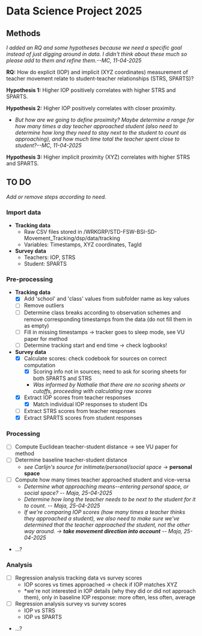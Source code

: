 # Data Science Project 2025

## Methods

*I added an RQ and some hypotheses because we need a specific goal instead of just digging around in data. I didn't think about these much so please add to them and refine them.--MC, 11-04-2025*  

**RQ:** How do explicit (IOP) and implicit (XYZ coordinates) measurement of teacher movement relate to student-teacher relationships (STRS, SPARTS)?

**Hypothesis 1:** Higher IOP positively correlates with higher STRS and SPARTS.

**Hypothesis 2:** Higher IOP positively correlates with closer proximity. 
* *But how are we going to define proximity? Maybe determine a range for how many times a day teacher approached student (also need to determine how long they need to stay next to the student to count as approaching), and how much time total the teacher spent close to student?--MC, 11-04-2025*

**Hypothesis 3:** Higher implicit proximity (XYZ) correlates with higher STRS and SPARTS.

## TO DO

*Add or remove steps according to need.*

### Import data
* **Tracking data**
    * Raw CSV files stored in /WRKGRP/STD-FSW-BSI-SD-Movement_Tracking/dsp/data/tracking
    * Variables: Timestamps, XYZ coordinates, TagId
* **Survey data**
    * Teachers: IOP, STRS
    * Student: SPARTS
### Pre-processing
* **Tracking data**
    * [x] Add 'school' and 'class' values from subfolder name as key values
    * [ ] Remove outliers
    * [ ] Determine class breaks according to observation schemes and remove corresponding timestamps from the data (do not fill them in as empty) 
    * [ ] Fill in missing timestamps -> tracker goes to sleep mode, see VU paper for method
    * [ ] Determine tracking start and end time -> check logbooks!
* **Survey data**
    * [x] Calculate scores: check codebook for sources on correct computation
      * [x] Scoring info not in sources; need to ask for scoring sheets for both SPARTS and STRS
      * *Was informed by Nathalie that there are no scoring sheets or cutoffs, proceeding with calculating raw scores*
    * [x] Extract IOP scores from teacher responses
      * [x] Match individual IOP responses to student IDs
    * [ ] Extract STRS scores from teacher responses
    * [x] Extract SPARTS scores from student responses
### Processing
* [ ] Compute Euclidean teacher-student distance -> see VU paper for method
* [ ] Determine baseline teacher-student distance
    * *see Carlijn's source for initimate/personal/social space* -> **personal space**
* [ ] Compute how many times teacher approached student and vice-versa
    * *Determine what approaching means--entering personal space, or social space? -- Maja, 25-04-2025*
    * *Determine how long the teacher needs to be next to the student for it to count. -- Maja, 25-04-2025*
    * *If we're comparing IOP scores (how many times a teacher thinks they approached a student), we also need to make sure we've determined that the teacher approached the student, not the other way around. -> **take movement direction into account** -- Maja, 25-04-2025*
* ...?
### Analysis
* [ ] Regression analysis tracking data vs survey scores
    * IOP scores vs times approached -> check if IOP matches XYZ
    * *we're not interested in IOP details (why they did or did not approach them), only in baseline IOP response: more often, less often, average
* [ ] Regression analysis survey vs survey scores
    * IOP vs STRS
    * IOP vs SPARTS
* ...?

